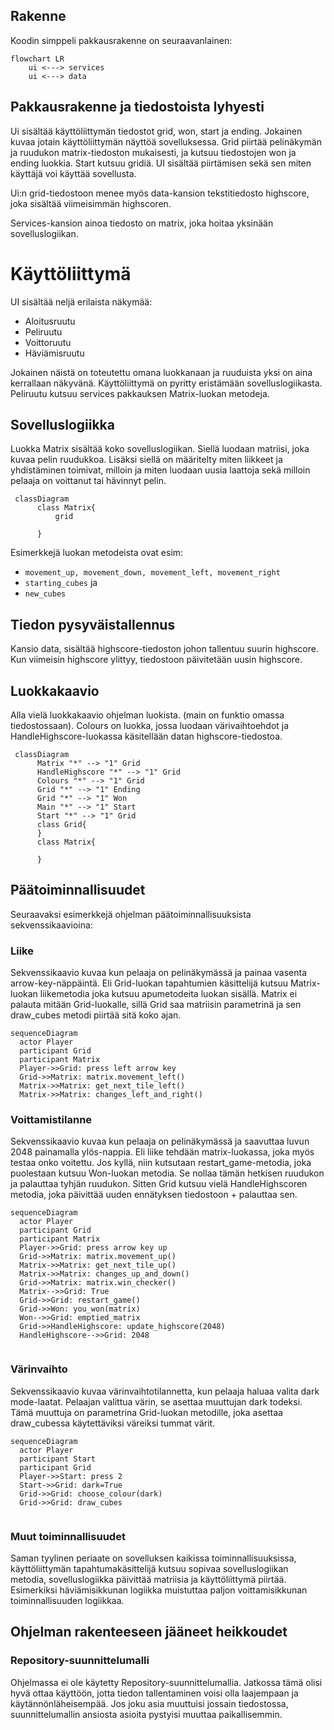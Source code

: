 


## Rakenne

Koodin simppeli pakkausrakenne on seuraavanlainen:

```mermaid
flowchart LR
    ui <---> services
    ui <---> data
```

## Pakkausrakenne ja tiedostoista lyhyesti

Ui sisältää käyttöliittymän tiedostot grid, won, start ja ending. Jokainen kuvaa jotain käyttöliittymän näyttöä sovelluksessa. Grid piirtää pelinäkymän ja ruudukon matrix-tiedoston mukaisesti, ja kutsuu tiedostojen won ja ending luokkia. Start kutsuu gridiä. UI sisältää piirtämisen sekä sen miten käyttäjä voi käyttää sovellusta. 

Ui:n grid-tiedostoon menee myös data-kansion tekstitiedosto highscore, joka sisältää viimeisimmän highscoren. 

Services-kansion ainoa tiedosto on matrix, joka hoitaa yksinään sovelluslogiikan.

# Käyttöliittymä

UI sisältää neljä erilaista näkymää:

- Aloitusruutu
- Peliruutu
- Voittoruutu
- Häviämisruutu

Jokainen näistä on toteutettu omana luokkanaan ja ruuduista yksi on aina kerrallaan näkyvänä. Käyttöliittymä on pyritty eristämään sovelluslogiikasta. Peliruutu kutsuu services pakkauksen Matrix-luokan metodeja.


## Sovelluslogiikka

Luokka Matrix sisältää koko sovelluslogiikan. Siellä luodaan matriisi, joka kuvaa pelin ruudukkoa. Lisäksi siellä on määritelty miten liikkeet ja yhdistäminen toimivat, milloin ja miten luodaan uusia laattoja sekä milloin pelaaja on voittanut tai hävinnyt pelin.


```mermaid
 classDiagram
      class Matrix{
          grid

      }
```

Esimerkkejä luokan metodeista ovat esim: 


- `movement_up, movement_down, movement_left, movement_right`
- `starting_cubes` ja
- `new_cubes`

## Tiedon pysyväistallennus

Kansio data, sisältää highscore-tiedoston johon tallentuu suurin highscore. Kun viimeisin highscore ylittyy, tiedostoon päivitetään uusin highscore. 

## Luokkakaavio

Alla vielä luokkakaavio ohjelman luokista. (main on funktio omassa tiedostossaan). Colours on luokka, jossa luodaan värivaihtoehdot ja HandleHighscore-luokassa käsitellään datan highscore-tiedostoa.

```mermaid
 classDiagram
      Matrix "*" --> "1" Grid
      HandleHighscore "*" --> "1" Grid
      Colours "*" --> "1" Grid
      Grid "*" --> "1" Ending
      Grid "*" --> "1" Won
      Main "*" --> "1" Start
      Start "*" --> "1" Grid
      class Grid{
      }
      class Matrix{

      }
```


## Päätoiminnallisuudet

Seuraavaksi esimerkkejä ohjelman päätoiminnallisuuksista sekvenssikaavioina:

### Liike

Sekvenssikaavio kuvaa kun pelaaja on pelinäkymässä ja painaa vasenta arrow-key-näppäintä. Eli Grid-luokan tapahtumien käsittelijä kutsuu Matrix-luokan liikemetodia joka kutsuu apumetodeita luokan sisällä. Matrix ei palauta mitään Grid-luokalle, sillä Grid saa matriisin parametrinä ja sen draw_cubes metodi piirtää sitä koko ajan. 

```mermaid
sequenceDiagram
  actor Player
  participant Grid
  participant Matrix
  Player->>Grid: press left arrow key
  Grid->>Matrix: matrix.movement_left()
  Matrix->>Matrix: get_next_tile_left()
  Matrix->>Matrix: changes_left_and_right()

```

### Voittamistilanne

Sekvenssikaavio kuvaa kun pelaaja on pelinäkymässä ja saavuttaa luvun 2048 painamalla ylös-nappia. Eli liike tehdään matrix-luokassa, joka myös testaa onko voitettu. Jos kyllä, niin kutsutaan restart_game-metodia, joka puolestaan kutsuu Won-luokan metodia. Se nollaa tämän hetkisen ruudukon ja palauttaa tyhjän ruudukon. Sitten Grid kutsuu vielä HandleHighscoren metodia, joka päivittää uuden ennätyksen tiedostoon + palauttaa sen. 

```mermaid
sequenceDiagram
  actor Player
  participant Grid
  participant Matrix
  Player->>Grid: press arrow key up
  Grid->>Matrix: matrix.movement_up()
  Matrix->>Matrix: get_next_tile_up()
  Matrix->>Matrix: changes_up_and_down()
  Grid->>Matrix: matrix.win_checker()
  Matrix-->>Grid: True
  Grid->>Grid: restart_game()
  Grid->>Won: you_won(matrix)
  Won-->>Grid: emptied_matrix
  Grid->>HandleHighscore: update_highscore(2048)
  HandleHighscore-->>Grid: 2048


```

### Värinvaihto

Sekvenssikaavio kuvaa värinvaihtotilannetta, kun pelaaja haluaa valita dark mode-laatat. Pelaajan valittua värin, se asettaa muuttujan dark todeksi. Tämä muuttuja on parametrina Grid-luokan metodille, joka asettaa draw_cubessa käytettäviksi väreiksi tummat värit.

```mermaid
sequenceDiagram
  actor Player
  participant Start
  participant Grid
  Player->>Start: press 2
  Start->>Grid: dark=True
  Grid->>Grid: choose_colour(dark)
  Grid->>Grid: draw_cubes


```

### Muut toiminnallisuudet

Saman tyylinen periaate on sovelluksen kaikissa toiminnallisuuksissa, käyttöliittymän tapahtumakäsittelijä kutsuu sopivaa sovelluslogiikan metodia, sovelluslogiikka päivittää matriisia ja käyttöliittymä piirtää. Esimerkiksi häviämisikkunan logiikka muistuttaa paljon voittamisikkunan toiminnallisuuden logiikkaa.

## Ohjelman rakenteeseen jääneet heikkoudet

### Repository-suunnittelumalli

Ohjelmassa ei ole käytetty Repository-suunnittelumallia. Jatkossa tämä olisi hyvä ottaa käyttöön, jotta tiedon tallentaminen voisi olla laajempaan ja käytännönläheisempää. Jos joku asia muuttuisi jossain tiedostossa, suunnittelumallin ansiosta asioita pystyisi muuttaa paikallisemmin. 